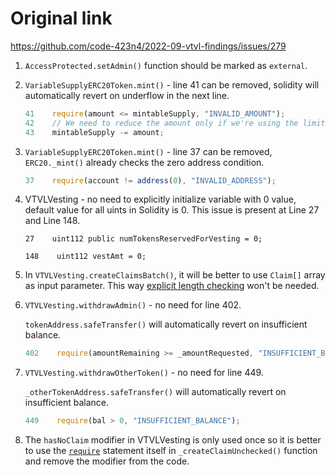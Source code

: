 # Original link
https://github.com/code-423n4/2022-09-vtvl-findings/issues/279
1. `AccessProtected.setAdmin()` function should be marked as `external`.

2. `VariableSupplyERC20Token.mint()` - line 41 can be removed, solidity will automatically revert on underflow in the next line.
    ```javascript
    41    require(amount <= mintableSupply, "INVALID_AMOUNT");
    42    // We need to reduce the amount only if we're using the limit, if not just leave it be
    43    mintableSupply -= amount;
    ```

3. `VariableSupplyERC20Token.mint()` - line 37 can be removed, `ERC20._mint()` already checks the zero address condition.
    ```javascript
    37    require(account != address(0), "INVALID_ADDRESS");
    ```

4. VTVLVesting - no need to explicitly initialize variable with 0 value, default value for all uints in Solidity is 0. This issue is present at Line 27 and Line 148.
    ```
    27    uint112 public numTokensReservedForVesting = 0;
    ```
    ```
    148    uint112 vestAmt = 0;
    ```

5. In `VTVLVesting.createClaimsBatch()`, it will be better to use `Claim[]` array as input parameter. This way [explicit length checking](https://github.com/code-423n4/2022-09-vtvl/blob/f68b7f3e61dad0d873b5b5a1e8126b839afeab5f/contracts/VTVLVesting.sol#L344-L351) won't be needed.

6. `VTVLVesting.withdrawAdmin()` - no need for line 402. 

    `tokenAddress.safeTransfer()` will automatically revert on insufficient balance.
    ```javascript
    402    require(amountRemaining >= _amountRequested, "INSUFFICIENT_BALANCE");
    ```

7. `VTVLVesting.withdrawOtherToken()` - no need for line 449.

    `_otherTokenAddress.safeTransfer()` will automatically revert on insufficient balance.
    ```javascript
    449    require(bal > 0, "INSUFFICIENT_BALANCE");
    ```

8. The `hasNoClaim` modifier in VTVLVesting is only used once so it is better to use the [`require`](https://github.com/code-423n4/2022-09-vtvl/blob/f68b7f3e61dad0d873b5b5a1e8126b839afeab5f/contracts/VTVLVesting.sol#L129) statement itself in `_createClaimUnchecked()` function and remove the modifier from the code.


